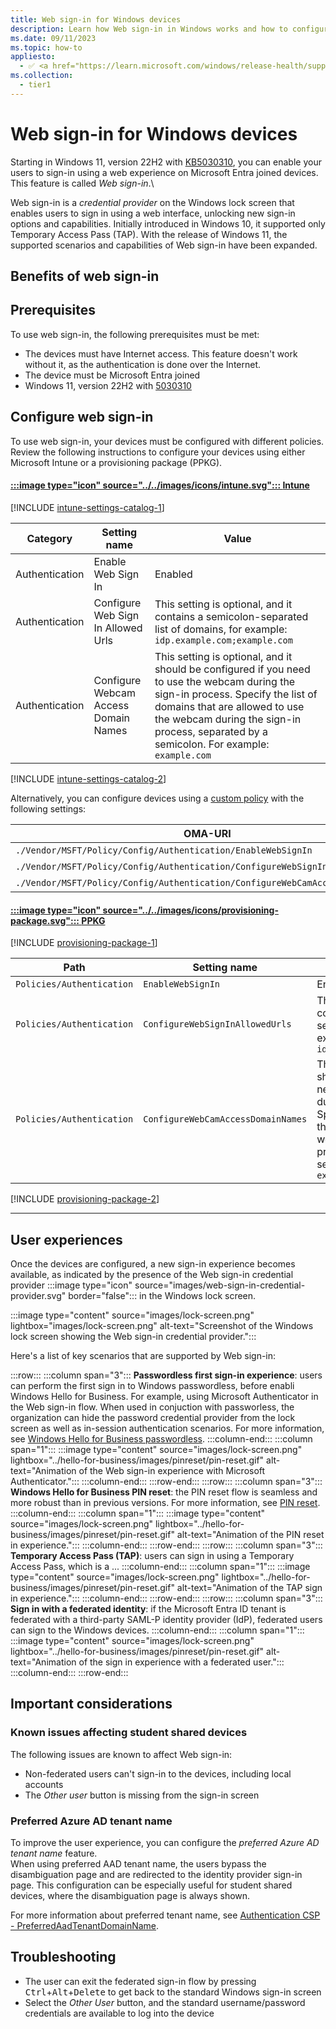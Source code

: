 ```yaml
---
title: Web sign-in for Windows devices
description: Learn how Web sign-in in Windows works and how to configure it.
ms.date: 09/11/2023
ms.topic: how-to
appliesto:
  - ✅ <a href="https://learn.microsoft.com/windows/release-health/supported-versions-windows-client" target="_blank">Windows 11</a>
ms.collection:
  - tier1
---
```


# Web sign-in for Windows devices

Starting in Windows 11, version 22H2 with [KB5030310][KB-1], you can enable your users to sign-in using a web experience on Microsoft Entra joined devices.
This feature is called *Web sign-in*.\

Web sign-in is a *credential provider* on the Windows lock screen that enables users to sign in using a web interface, unlocking new sign-in options and capabilities. Initially introduced in Windows 10, it supported only Temporary Access Pass (TAP). With the release of Windows 11, the supported scenarios and capabilities of Web sign-in have been expanded.

## Benefits of web sign-in

## Prerequisites

To use web sign-in, the following prerequisites must be met:

- The devices must have Internet access. This feature doesn't work without it, as the authentication is done over the Internet.
- The device must be Microsoft Entra joined
- Windows 11, version 22H2 with [5030310][KB-1]

<!-- [!INCLUDE [federated-sign-in](../../includes/licensing/federated-sign-in.md)] -->

## Configure web sign-in

To use web sign-in, your devices must be configured with different policies. Review the following instructions to configure your devices using either Microsoft Intune or a provisioning package (PPKG).

#### [:::image type="icon" source="../../images/icons/intune.svg"::: **Intune**](#tab/intune)

[!INCLUDE [intune-settings-catalog-1](../../../../includes/configure/intune-settings-catalog-1.md)]

| Category | Setting name | Value |
|--|--|--|
| Authentication | Enable Web Sign In | Enabled |
| Authentication | Configure Web Sign In Allowed Urls | This setting is optional, and it contains a semicolon-separated list of domains, for example: `idp.example.com;example.com` |
| Authentication | Configure Webcam Access Domain Names | This setting is optional, and it should be configured if you need to use the webcam during the sign-in process. Specify the list of domains that are allowed to use the webcam during the sign-in process, separated by a semicolon. For example: `example.com` |

[!INCLUDE [intune-settings-catalog-2](../../../../includes/configure/intune-settings-catalog-2.md)]

Alternatively, you can configure devices using a [custom policy][INT-1] with the following settings:

| OMA-URI | More information |
|-|-|
| `./Vendor/MSFT/Policy/Config/Authentication/EnableWebSignIn`| [EnableWebSignIn](../../../client-management/mdm/policy-csp-authentication.md#enablewebsignin) |
| `./Vendor/MSFT/Policy/Config/Authentication/ConfigureWebSignInAllowedUrls`|[ConfigureWebSignInAllowedUrls](../../../client-management/mdm/policy-csp-authentication.md#configurewebsigninallowedurls)|
| `./Vendor/MSFT/Policy/Config/Authentication/ConfigureWebCamAccessDomainNames`|[ConfigureWebcamAccessDomainNames](../../../client-management/mdm/policy-csp-authentication.md#configurewebcamaccessdomainnames)|

#### [:::image type="icon" source="../../images/icons/provisioning-package.svg"::: **PPKG**](#tab/ppkg)

[!INCLUDE [provisioning-package-1](../../../../includes/configure/provisioning-package-1.md)]

| Path | Setting name | Value |
|--|--|--|
| `Policies/Authentication` | `EnableWebSignIn` | Enabled |
| `Policies/Authentication` | `ConfigureWebSignInAllowedUrls` | This setting is optional, and it contains a semicolon-separated list of domains, for example: `idp.example.com;example.com` |
| `Policies/Authentication` | `ConfigureWebCamAccessDomainNames` | This setting is optional, and it should be configured if you need to use the webcam during the sign-in process. Specify the list of domains that are allowed to use the webcam during the sign-in process, separated by a semicolon. For example: `example.com` |

[!INCLUDE [provisioning-package-2](../../../../includes/configure/provisioning-package-2.md)]

---

## User experiences

Once the devices are configured, a new sign-in experience becomes available, as indicated by the presence of the Web sign-in credential provider  :::image type="icon" source="images/web-sign-in-credential-provider.svg" border="false"::: in the Windows lock screen.

:::image type="content" source="images/lock-screen.png" lightbox="images/lock-screen.png" alt-text="Screenshot of the Windows lock screen showing the Web sign-in credential provider.":::

Here's a list of key scenarios that are supported by Web sign-in:

:::row:::
  :::column span="3":::
  **Passwordless first sign-in experience**: users can perform the first sign in to Windows passwordless, before enabli Windows Hello for Business. For example, using Microsoft Authenticator in the Web sign-in flow. When used in conjuction with passworless, the organization can hide the password credential provider from the lock screen as well as in-session authentication scenarios. For more information, see [Windows Hello for Business passwordless](../hello-for-business/passwordless.md).
  :::column-end:::
  :::column span="1":::
  :::image type="content" source="images/lock-screen.png" lightbox="../hello-for-business/images/pinreset/pin-reset.gif" alt-text="Animation of the Web sign-in experience with Microsoft Authenticator.":::
  :::column-end:::
:::row-end:::
:::row:::
  :::column span="3":::
  **Windows Hello for Business PIN reset**: the PIN reset flow is seamless and more robust than in previous versions. For more information, see [PIN reset](../hello-for-business/hello-feature-pin-reset.md).
  :::column-end:::
  :::column span="1":::
  :::image type="content" source="images/lock-screen.png" lightbox="../hello-for-business/images/pinreset/pin-reset.gif" alt-text="Animation of the PIN reset in experience.":::
  :::column-end:::
:::row-end:::
:::row:::
  :::column span="3":::
  **Temporary Access Pass (TAP)**: users can sign in using a Temporary Access Pass, which is a ...
  :::column-end:::
  :::column span="1":::
  :::image type="content" source="images/lock-screen.png" lightbox="../hello-for-business/images/pinreset/pin-reset.gif" alt-text="Animation of the TAP sign in experience.":::
  :::column-end:::
:::row-end:::
:::row:::
  :::column span="3":::
  **Sign in with a federated identity**: if the Microsoft Entra ID tenant is federated with a third-party SAML-P identity provider (IdP), federated users can sign to the Windows devices.
  :::column-end:::
  :::column span="1":::
  :::image type="content" source="images/lock-screen.png" lightbox="../hello-for-business/images/pinreset/pin-reset.gif" alt-text="Animation of the sign in experience with a federated user.":::
  :::column-end:::
:::row-end:::

## Important considerations

### Known issues affecting student shared devices

The following issues are known to affect Web sign-in:

- Non-federated users can't sign-in to the devices, including local accounts
- The *Other user* button is missing from the sign-in screen

### Preferred Azure AD tenant name

To improve the user experience, you can configure the *preferred Azure AD tenant name* feature.\
When using preferred AAD tenant name, the users bypass the disambiguation page and are redirected to the identity provider sign-in page. This configuration can be especially useful for student shared devices, where the disambiguation page is always shown.

For more information about preferred tenant name, see [Authentication CSP - PreferredAadTenantDomainName][WIN-4].

## Troubleshooting

- The user can exit the federated sign-in flow by pressing <kbd>Ctrl</kbd>+<kbd>Alt</kbd>+<kbd>Delete</kbd> to get back to the standard Windows sign-in screen
- Select the *Other User* button, and the standard username/password credentials are available to log into the device

<!--links-->

[INT-1]: /mem/intune/configuration/custom-settings-windows-10
[KB-1]: https://support.microsoft.com/kb/5030310
[WIN-4]: /windows/client-management/mdm/policy-csp-authentication#preferredaadtenantdomainname

